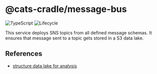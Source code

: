 # @cats-cradle/message-bus

![TypeScript](https://shields.io/badge/TypeScript-3178C6?logo=TypeScript&logoColor=FFF&style=flat-square)
![Lifecycle](https://img.shields.io/badge/lifecycle-stable-brightgreen)

This service deploys SNS topics from all defined message schemas. It ensures
that message sent to a topic gets stored in a S3 data lake.

## References

- [structure data lake for analysis](https://www.youtube.com/watch?v=4xjckHvapFk)
